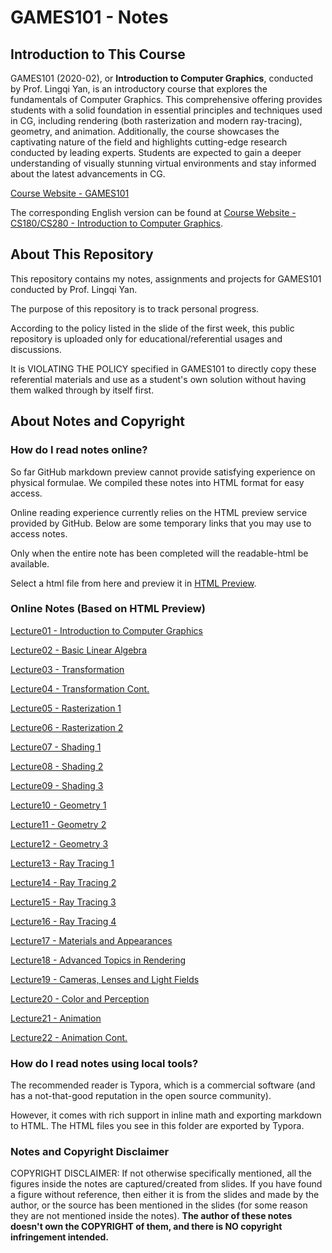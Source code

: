 # GAMES101 - Notes

## Introduction to This Course

GAMES101 (2020-02), or **Introduction to Computer Graphics**, conducted by Prof. Lingqi Yan, is an introductory course that explores the fundamentals of Computer Graphics. This comprehensive offering provides students with a solid foundation in essential principles and techniques used in CG, including rendering (both rasterization and modern ray-tracing), geometry, and animation. Additionally, the course showcases the captivating nature of the field and highlights cutting-edge research conducted by leading experts. Students are expected to gain a deeper understanding of visually stunning virtual environments and stay informed about the latest advancements in CG.

[Course Website - GAMES101](https://sites.cs.ucsb.edu/~lingqi/teaching/games101.html)

The corresponding English version can be found at [Course Website - CS180/CS280 - Introduction to Computer Graphics](https://sites.cs.ucsb.edu/~lingqi/teaching/cs180.html).

## About This Repository

This repository contains my notes, assignments and projects for GAMES101 conducted by Prof. Lingqi Yan. 

The purpose of this repository is to track personal progress.

According to the policy listed in the slide of the first week, this public repository is uploaded only for educational/referential usages and discussions.

It is VIOLATING THE POLICY specified in GAMES101 to directly copy these referential materials and use as a student's own solution without having them walked through by itself first. 

## About Notes and Copyright

### How do I read notes online?

So far GitHub markdown preview cannot provide satisfying experience on physical formulae. We compiled these notes into HTML format for easy access.

Online reading experience currently relies on the HTML preview service provided by GitHub. Below are some temporary links that you may use to access notes.

Only when the entire note has been completed will the readable-html be available.

Select a html file from here and preview it in [HTML Preview](https://htmlpreview.github.io).

### Online Notes (Based on HTML Preview)

[Lecture01 - Introduction to Computer Graphics](https://htmlpreview.github.io/?https://github.com/IskXCr/CG-Note-Misc/blob/main/GAMES-101/readable-html/Lecture01.html)

[Lecture02 - Basic Linear Algebra](https://htmlpreview.github.io/?https://github.com/IskXCr/CG-Note-Misc/blob/main/GAMES-101/readable-html/Lecture02.html)

[Lecture03 - Transformation](https://htmlpreview.github.io/?https://github.com/IskXCr/CG-Note-Misc/blob/main/GAMES-101/readable-html/Lecture03.html)

[Lecture04 - Transformation Cont.](https://htmlpreview.github.io/?https://github.com/IskXCr/CG-Note-Misc/blob/main/GAMES-101/readable-html/Lecture04.html)

[Lecture05 - Rasterization 1](https://htmlpreview.github.io/?https://github.com/IskXCr/CG-Note-Misc/blob/main/GAMES-101/readable-html/Lecture05.html)

[Lecture06 - Rasterization 2](https://htmlpreview.github.io/?https://github.com/IskXCr/CG-Note-Misc/blob/main/GAMES-101/readable-html/Lecture06.html)

[Lecture07 - Shading 1](https://htmlpreview.github.io/?https://github.com/IskXCr/CG-Note-Misc/blob/main/GAMES-101/readable-html/Lecture07.html)

[Lecture08 - Shading 2](https://htmlpreview.github.io/?https://github.com/IskXCr/CG-Note-Misc/blob/main/GAMES-101/readable-html/Lecture08.html)

[Lecture09 - Shading 3](https://htmlpreview.github.io/?https://github.com/IskXCr/CG-Note-Misc/blob/main/GAMES-101/readable-html/Lecture09.html)

[Lecture10 - Geometry 1](https://htmlpreview.github.io/?https://github.com/IskXCr/CG-Note-Misc/blob/main/GAMES-101/readable-html/Lecture10.html)

[Lecture11 - Geometry 2](https://htmlpreview.github.io/?https://github.com/IskXCr/CG-Note-Misc/blob/main/GAMES-101/readable-html/Lecture11.html)

[Lecture12 - Geometry 3](https://htmlpreview.github.io/?https://github.com/IskXCr/CG-Note-Misc/blob/main/GAMES-101/readable-html/Lecture12.html)

[Lecture13 - Ray Tracing 1](https://htmlpreview.github.io/?https://github.com/IskXCr/CG-Note-Misc/blob/main/GAMES-101/readable-html/Lecture13.html)

[Lecture14 - Ray Tracing 2](https://htmlpreview.github.io/?https://github.com/IskXCr/CG-Note-Misc/blob/main/GAMES-101/readable-html/Lecture14.html)

[Lecture15 - Ray Tracing 3](https://htmlpreview.github.io/?https://github.com/IskXCr/CG-Note-Misc/blob/main/GAMES-101/readable-html/Lecture15.html)

[Lecture16 - Ray Tracing 4](https://htmlpreview.github.io/?https://github.com/IskXCr/CG-Note-Misc/blob/main/GAMES-101/readable-html/Lecture16.html)

[Lecture17 - Materials and Appearances](https://htmlpreview.github.io/?https://github.com/IskXCr/CG-Note-Misc/blob/main/GAMES-101/readable-html/Lecture17.html)

[Lecture18 - Advanced Topics in Rendering](https://htmlpreview.github.io/?https://github.com/IskXCr/CG-Note-Misc/blob/main/GAMES-101/readable-html/Lecture18.html)

[Lecture19 - Cameras, Lenses and Light Fields](https://htmlpreview.github.io/?https://github.com/IskXCr/CG-Note-Misc/blob/main/GAMES-101/readable-html/Lecture19.html)

[Lecture20 - Color and Perception](https://htmlpreview.github.io/?https://github.com/IskXCr/CG-Note-Misc/blob/main/GAMES-101/readable-html/Lecture20.html)

[Lecture21 - Animation](https://htmlpreview.github.io/?https://github.com/IskXCr/CG-Note-Misc/blob/main/GAMES-101/readable-html/Lecture21.html)

[Lecture22 - Animation Cont.](https://htmlpreview.github.io/?https://github.com/IskXCr/CG-Note-Misc/blob/main/GAMES-101/readable-html/Lecture22.html)


### How do I read notes using local tools?

The recommended reader is Typora, which is a commercial software (and has a not-that-good reputation in the open source community). 

However, it comes with rich support in inline math and exporting markdown to HTML. The HTML files you see in this folder are exported by Typora.


### Notes and Copyright Disclaimer

COPYRIGHT DISCLAIMER: If not otherwise specifically mentioned, all the figures inside the notes are captured/created from slides. If you have found a figure without reference, then either it is from the slides and made by the author, or the source has been mentioned in the slides (for some reason they are not mentioned inside the notes). **The author of these notes doesn't own the COPYRIGHT of them, and there is NO copyright infringement intended.**
